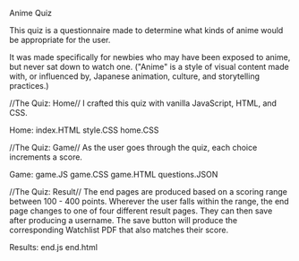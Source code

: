 Anime Quiz

This quiz is a questionnaire made to determine what kinds of anime would be appropriate for the user.

It was made specifically for newbies who may have been exposed to anime, but never sat down to watch one.
("Anime" is a style of visual content made with, or influenced by, Japanese animation, culture, and storytelling practices.)

//The Quiz: Home//
I crafted this quiz with vanilla JavaScript, HTML, and CSS.

Home:
index.HTML
style.CSS
home.CSS

//The Quiz: Game//
As the user goes through the quiz, each choice increments a score.

Game:
game.JS
game.CSS
game.HTML
questions.JSON

//The Quiz: Result//
The end pages are produced based on a scoring range between 100 - 400 points. Wherever the user falls within the range, the end page changes to one of four different result pages.
They can then save after producing a username. The save button will produce the corresponding Watchlist PDF that also matches their score.

Results:
end.js
end.html
